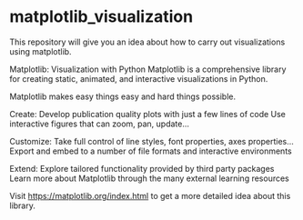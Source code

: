 # matplotlib_visualization
This repository will give you an idea about how  to carry out visualizations using matplotlib.

Matplotlib: Visualization with Python
Matplotlib is a comprehensive library for creating static, animated, and interactive visualizations in Python.

Matplotlib makes easy things easy and hard things possible.

Create:
Develop publication quality plots with just a few lines of code
Use interactive figures that can zoom, pan, update...

Customize:
Take full control of line styles, font properties, axes properties...
Export and embed to a number of file formats and interactive environments

Extend:
Explore tailored functionality provided by third party packages
Learn more about Matplotlib through the many external learning resources

Visit https://matplotlib.org/index.html to get a more detailed idea about this library.

